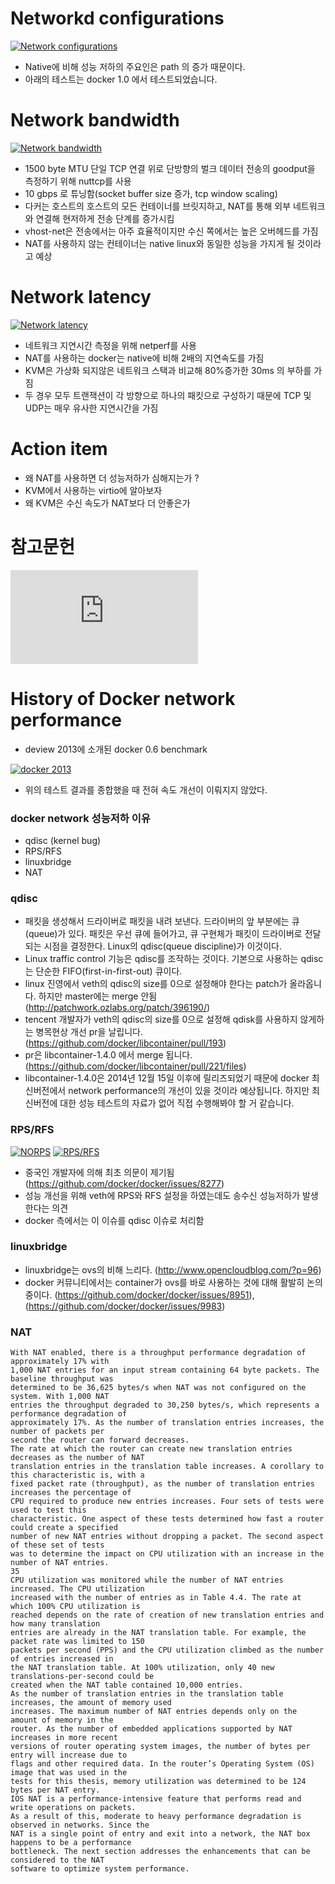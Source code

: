 
Networkd configurations 
=======================

[![Network configurations](https://github.com/leeplay/study/blob/master/etc/nicstack.PNG?raw=true)]()

- Native에 비해 성능 저하의 주요인은 path 의 증가 때문이다.  
- 아래의 테스트는 docker 1.0 에서 테스트되었습니다.

Network bandwidth
==================

[![Network bandwidth](https://github.com/leeplay/study/blob/master/etc/bandwidth.PNG?raw=true)]()

- 1500 byte MTU 단일 TCP 연결 위로 단방향의 벌크 데이터 전송의 goodput을 측정하기 위해 nuttcp를 사용
- 10 gbps 로 튜닝함(socket buffer size 증가, tcp window scaling)
- 다커는 호스트의 호스트의 모든 컨테이너를 브릿지하고, NAT를 통해 외부 네트워크와 연결해 현저하게 전송 단계를 증가시킴
- vhost-net은 전송에서는 아주 효율적이지만 수신 쪽에서는 높은 오버헤드를 가짐
- NAT를 사용하지 않는 컨테이너는 native linux와 동일한 성능을 가지게 될 것이라고 예상 

Network latency
================

[![Network latency](https://github.com/leeplay/study/blob/master/etc/latency.PNG?raw=true)]()

- 네트워크 지연시간 측정을 위해 netperf를 사용  
- NAT를 사용하는 docker는 native에 비해 2배의 지연속도를 가짐
- KVM은 가상화 되지않은 네트워크 스택과 비교해 80%증가한 30ms 의 부하를 가짐
- 두 경우 모두 트랜잭션이 각 방향으로 하나의 패킷으로 구성하기 때문에 TCP 및 UDP는 매우 유사한 지연시간을 가짐


Action item
===========

- 왜 NAT를 사용하면 더 성능저하가 심해지는가 ?
- KVM에서 사용하는 virtio에 알아보자 
- 왜 KVM은 수신 속도가 NAT보다 더 안좋은가

참고문헌 
=======

[![IBM Research Report - An Updated Preformance Comparison of Virtual Machines and Linux Containers](http://domino.research.ibm.com/library/cyberdig.nsf/papers/0929052195DD819C85257D2300681E7B/$File/rc25482.pdf)]()


History of Docker network performance
==========================

- deview 2013에 소개된 docker 0.6 benchmark 

[![docker 2013](https://github.com/leeplay/study/blob/master/etc/docker-benchmark-2013.PNG?raw=true)]()

- 위의 테스트 결과를 종합했을 때 전혀 속도 개선이 이뤄지지 않았다.


### docker network 성능저하 이유

- qdisc (kernel bug)
- RPS/RFS 
- linuxbridge
- NAT


### qdisc 

- 패킷을 생성해서 드라이버로 패킷을 내려 보낸다. 드라이버의 앞 부분에는 큐(queue)가 있다. 패킷은 우선 큐에 들어가고, 큐 구현체가 패킷이 드라이버로 전달되는 시점을 결정한다. Linux의 qdisc(queue discipline)가 이것이다.
- Linux traffic control 기능은 qdisc를 조작하는 것이다. 기본으로 사용하는 qdisc는 단순한 FIFO(first-in-first-out) 큐이다.
- linux 진영에서 veth의 qdisc의 size를 0으로 설정해야 한다는 patch가 올라옵니다. 하지만 master에는 merge 안됨 (http://patchwork.ozlabs.org/patch/396190/)
- tencent 개발자가 veth의 qdisc의 size를 0으로 설정해 qdisk를 사용하지 않게하는 병목현상 개선 pr을 날립니다.  (https://github.com/docker/libcontainer/pull/193)
- pr은 libcontainer-1.4.0 에서 merge 됩니다. (https://github.com/docker/libcontainer/pull/221/files)
- libcontainer-1.4.0은 2014년 12월 15일 이후에 릴리즈되었기 때문에 docker 최신버전에서 network performance의 개선이 있을 것이라 예상됩니다. 하지만 최신버전에 대한 성능 테스트의 자료가 없어 직접 수행해봐야 할 거 같습니다.


### RPS/RFS

[![NORPS](https://github.com/leeplay/study/blob/master/etc/NoRPS.PNG?raw=true)]()
[![RPS/RFS](https://github.com/leeplay/study/blob/master/etc/rfs.PNG?raw=true)]()

- 중국인 개발자에 의해 최초 의문이 제기됨 (https://github.com/docker/docker/issues/8277)
- 성능 개선을 위해 veth에 RPS와 RFS 설정을 하였는데도 송수신 성능저하가 발생한다는 의견
- docker 측에서는 이 이슈를 qdisc 이슈로 처리함


### linuxbridge

- linuxbridge는 ovs의 비해 느리다. (http://www.opencloudblog.com/?p=96)
- docker 커뮤니티에서는 container가 ovs를 바로 사용하는 것에 대해 활발히 논의 중이다. (https://github.com/docker/docker/issues/8951), (https://github.com/docker/docker/issues/9983)


### NAT

```
With NAT enabled, there is a throughput performance degradation of approximately 17% with
1,000 NAT entries for an input stream containing 64 byte packets. The baseline throughput was
determined to be 36,625 bytes/s when NAT was not configured on the system. With 1,000 NAT
entries the throughput degraded to 30,250 bytes/s, which represents a performance degradation of
approximately 17%. As the number of translation entries increases, the number of packets per
second the router can forward decreases.
The rate at which the router can create new translation entries decreases as the number of NAT
translation entries in the translation table increases. A corollary to this characteristic is, with a
fixed packet rate (throughput), as the number of translation entries increases the percentage of
CPU required to produce new entries increases. Four sets of tests were used to test this
characteristic. One aspect of these tests determined how fast a router could create a specified
number of new NAT entries without dropping a packet. The second aspect of these set of tests
was to determine the impact on CPU utilization with an increase in the number of NAT entries.
35
CPU utilization was monitored while the number of NAT entries increased. The CPU utilization
increased with the number of entries as in Table 4.4. The rate at which 100% CPU utilization is
reached depends on the rate of creation of new translation entries and how many translation
entries are already in the NAT translation table. For example, the packet rate was limited to 150
packets per second (PPS) and the CPU utilization climbed as the number of entries increased in
the NAT translation table. At 100% utilization, only 40 new translations-per-second could be
created when the NAT table contained 10,000 entries.
As the number of translation entries in the translation table increases, the amount of memory used
increases. The maximum number of NAT entries depends only on the amount of memory in the
router. As the number of embedded applications supported by NAT increases in more recent
versions of router operating system images, the number of bytes per entry will increase due to
flags and other required data. In the router’s Operating System (OS) image that was used in the
tests for this thesis, memory utilization was determined to be 124 bytes per NAT entry.
IOS NAT is a performance-intensive feature that performs read and write operations on packets.
As a result of this, moderate to heavy performance degradation is observed in networks. Since the
NAT is a single point of entry and exit into a network, the NAT box happens to be a performance
bottleneck. The next section addresses the enhancements that can be considered to the NAT
software to optimize system performance.
```
